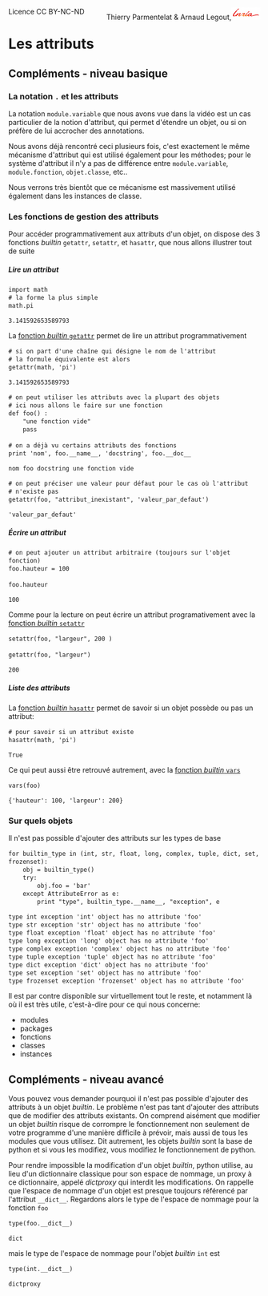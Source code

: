 
<span style="float:left;">Licence CC BY-NC-ND</span><span style="float:right;">Thierry Parmentelat &amp; Arnaud Legout,<img src="media/inria-25.png" style="display:inline"></span><br/>

# Les attributs

## Compléments - niveau basique

### La notation `.` et les attributs

La notation `module.variable` que nous avons vue dans la vidéo est un cas particulier de la notion d'attribut, qui permet d'étendre un objet, ou si on préfère de lui accrocher des annotations.

Nous avons déjà rencontré ceci plusieurs fois, c'est exactement le même mécanisme d'attribut qui est utilisé également pour les méthodes; pour le système d'attribut il n'y a pas de différence entre `module.variable`, `module.fonction`, `objet.classe`, etc.. 

Nous verrons très bientôt que ce mécanisme est massivement utilisé également dans les instances de classe.

### Les fonctions de gestion des attributs

Pour accéder programmativement aux attributs d'un objet, on dispose des 3 fonctions *builtin* `getattr`, `setattr`, et `hasattr`, que nous allons illustrer tout de suite

##### Lire un attribut


```
import math
# la forme la plus simple
math.pi
```




    3.141592653589793



La [fonction *builtin* `getattr`](https://docs.python.org/2/library/functions.html#getattr) permet de lire un attribut programmativement


```
# si on part d'une chaîne qui désigne le nom de l'attribut
# la formule équivalente est alors
getattr(math, 'pi')
```




    3.141592653589793




```
# on peut utiliser les attributs avec la plupart des objets
# ici nous allons le faire sur une fonction
def foo() : 
    "une fonction vide"
    pass

# on a déjà vu certains attributs des fonctions
print 'nom', foo.__name__, 'docstring', foo.__doc__
```

    nom foo docstring une fonction vide



```
# on peut préciser une valeur pour défaut pour le cas où l'attribut
# n'existe pas
getattr(foo, "attribut_inexistant", 'valeur_par_defaut')
```




    'valeur_par_defaut'



##### Écrire un attribut


```
# on peut ajouter un attribut arbitraire (toujours sur l'objet fonction)
foo.hauteur = 100

foo.hauteur
```




    100



Comme pour la lecture on peut écrire un attribut programativement avec la [fonction *builtin* `setattr`](https://docs.python.org/2/library/functions.html#setattr)


```
setattr(foo, "largeur", 200 )

getattr(foo, "largeur")
```




    200



##### Liste des attributs

La [fonction *builtin* `hasattr`](https://docs.python.org/2/library/functions.html#hasattr) permet de savoir si un objet possède ou pas un attribut:


```
# pour savoir si un attribut existe
hasattr(math, 'pi')
```




    True



Ce qui peut aussi être retrouvé autrement, avec la [fonction *builtin* `vars`](https://docs.python.org/2/library/functions.html#vars)


```
vars(foo)
```




    {'hauteur': 100, 'largeur': 200}



### Sur quels objets

Il n'est pas possible d'ajouter des attributs sur les types de base


```
for builtin_type in (int, str, float, long, complex, tuple, dict, set, frozenset):
    obj = builtin_type()
    try: 
        obj.foo = 'bar'
    except AttributeError as e: 
        print "type", builtin_type.__name__, "exception", e
```

    type int exception 'int' object has no attribute 'foo'
    type str exception 'str' object has no attribute 'foo'
    type float exception 'float' object has no attribute 'foo'
    type long exception 'long' object has no attribute 'foo'
    type complex exception 'complex' object has no attribute 'foo'
    type tuple exception 'tuple' object has no attribute 'foo'
    type dict exception 'dict' object has no attribute 'foo'
    type set exception 'set' object has no attribute 'foo'
    type frozenset exception 'frozenset' object has no attribute 'foo'


Il est par contre disponible sur virtuellement tout le reste, et notamment là où il est très utile, c'est-à-dire pour ce qui nous concerne:
 * modules
 * packages
 * fonctions
 * classes
 * instances

## Compléments - niveau avancé

Vous pouvez vous demander pourquoi il n'est pas possible d'ajouter des attributs à un objet *builtin*. Le problème n'est pas tant d'ajouter des attributs que de modifier des attributs existants. On comprend aisément que modifier un objet *builtin* risque de corrompre le fonctionnement non seulement de votre programme d'une manière difficile à prévoir, mais aussi de tous les modules que vous utilisez. Dit autrement, les objets *builtin* sont la base de python et si vous les modifiez, vous modifiez le fonctionnement de python. 

Pour rendre impossible la modification d'un objet *builtin*, python utilise, au lieu d'un dictionnaire classique pour son espace de nommage, un proxy à ce dictionnaire, appelé *dictproxy* qui interdit les modifications. On rappelle que l'espace de nommage d'un objet est presque toujours référencé par l'attribut `__dict__`. Regardons alors le type de l'espace de nommage pour la fonction `foo`


```
type(foo.__dict__)
```




    dict



mais le type de l'espace de nommage pour l'objet *builtin* `int` est


```
type(int.__dict__)
```




    dictproxy


